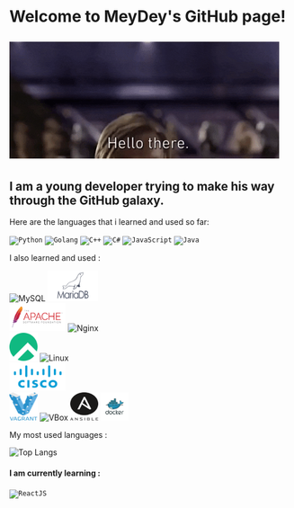 <link rel="stylesheet" href="./styles.css">

<h1>
Welcome to MeyDey's GitHub page!

![Hello There](./assests/Hello_There.gif)
</h1>

<h2>
I am a young developer trying to make his way through the GitHub galaxy.
</h2>

<body>
Here are the languages that i learned and used so far:

<code><img src="https://www.python.org/static/favicon.ico" alt="Python" width="50" height="50"></code>
<code><img src="https://golang.org/favicon.ico" alt="Golang" width="50" height="50"></code>
<code><img src="https://upload.wikimedia.org/wikipedia/commons/1/18/ISO_C%2B%2B_Logo.svg" alt="C++" width="50" height="50"></code>
<code><img src="https://upload.wikimedia.org/wikipedia/commons/0/0d/C_Sharp_wordmark.svg" alt="C#" width="50" height="50"></code>
<code><img src="https://upload.wikimedia.org/wikipedia/commons/6/6a/JavaScript-logo.png" alt="JavaScript" width="50" height="50"></code>
<code><img src="https://upload.wikimedia.org/wikipedia/en/thumb/3/30/Java_programming_language_logo.svg/1200px-Java_programming_language_logo.svg.png" alt="Java" width="30" height="50"></code>

I also learned and used :

<div classname="DataBase">
    <img src="https://www.mysql.com/common/logos/logo-mysql-170x115.png" alt="MySQL" width="50" height="50">
    <img src="./assests/mariadb_logo_icon_168996.png" alt="MariaDB" width="90" height="55">
</div>

<div classname="WebHost">
    <img src="./assests/Apache_Software_Foundation_Logo_(2016).svg.png" alt="Apache" width="100" height="50">
    <img src="https://www.nginx.com/wp-content/uploads/2018/08/NGINX-logo-rgb-large.png" alt="Nginx" width="100" height="50">
</div>

<div classname="Linux">
    <img src="./assests/Rocky_Linux_logo.svg" alt="GNU/Linux" width="50" height="50">
    <img src="https://upload.wikimedia.org/wikipedia/commons/3/35/Tux.svg" alt="Linux" width="50" height="50">
</div>

<div classname="Cisco">
<img src="./assests/Symbole-Cisco.jpg" alt="Cisco" width="100" height="50">
</div>

<div classname="Boxes">
    <img src="./assests/Vagrant.png" alt="Vagrant" width="50" height="50">
    <img src="https://www.virtualbox.org/graphics/vbox_logo2_gradient.png" alt="VBox" width="53" height="60">
    <img src="./assests/Ansible_logo.svg" alt="Vagrant" width="50" height="50">
    <img src="./assests/Logo-Docker-1.jpg" alt="Docker" width="50" height="50">
</div>

My most used languages :

![Top Langs](https://github-readme-stats.vercel.app/api/top-langs/?username=MeyDeyNc&layout=compact)


 #### I am currently learning : 

<code>![ReactJS](https://reactjs.org/favicon.ico)</code>

</body>


